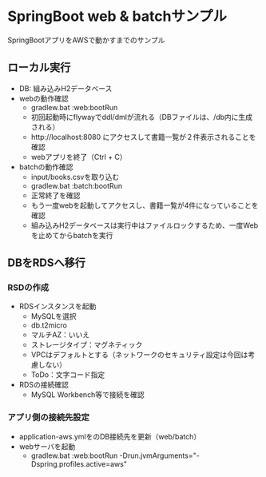 SpringBoot web & batchサンプル
====

SpringBootアプリをAWSで動かすまでのサンプル

## ローカル実行
- DB: 組み込みH2データベース
- webの動作確認
  + gradlew.bat :web:bootRun
  + 初回起動時にflywayでddl/dmlが流れる（DBファイルは、/db内に生成される）
  + http://localhost:8080 にアクセスして書籍一覧が２件表示されることを確認
  + webアプリを終了（Ctrl + C）
- batchの動作確認
  + input/books.csvを取り込む
  + gradlew.bat :batch:bootRun
  + 正常終了を確認
  + もう一度webを起動してアクセスし、書籍一覧が4件になっていることを確認
  + 組み込みH2データベースは実行中はファイルロックするため、一度Webを止めてからbatchを実行

## DBをRDSへ移行
### RSDの作成
- RDSインスタンスを起動
  + MySQLを選択
  + db.t2micro
  + マルチAZ：いいえ
  + ストレージタイプ：マグネティック
  + VPCはデフォルトとする（ネットワークのセキュリティ設定は今回は考慮しない）
  + ToDo：文字コード指定
- RDSの接続確認
  + MySQL Workbench等で接続を確認

### アプリ側の接続先設定
- application-aws.ymlをのDB接続先を更新（web/batch）
- webサーバを起動
  + gradlew.bat :web:bootRun -Drun.jvmArguments="-Dspring.profiles.active=aws"
